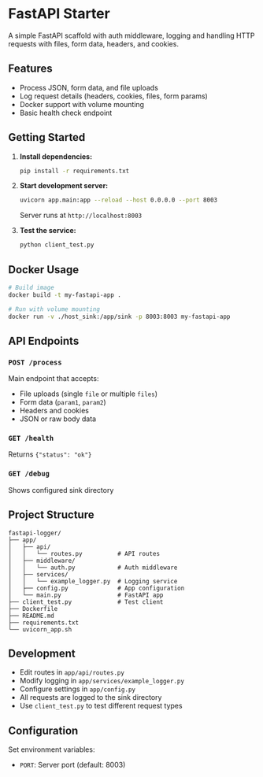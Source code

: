 # FastAPI Starter

A simple FastAPI scaffold with auth middleware, logging and handling HTTP requests with files, form data, headers, and cookies.

## Features

- Process JSON, form data, and file uploads
- Log request details (headers, cookies, files, form params)
- Docker support with volume mounting
- Basic health check endpoint

## Getting Started

1. **Install dependencies:**
   ```bash
   pip install -r requirements.txt
   ```

2. **Start development server:**
   ```bash
   uvicorn app.main:app --reload --host 0.0.0.0 --port 8003
   ```
   Server runs at `http://localhost:8003`

3. **Test the service:**
   ```bash
   python client_test.py
   ```

## Docker Usage

```bash
# Build image
docker build -t my-fastapi-app .

# Run with volume mounting
docker run -v ./host_sink:/app/sink -p 8003:8003 my-fastapi-app
```

## API Endpoints

### `POST /process`
Main endpoint that accepts:
- File uploads (single `file` or multiple `files`)
- Form data (`param1`, `param2`)
- Headers and cookies
- JSON or raw body data

### `GET /health`
Returns `{"status": "ok"}`

### `GET /debug`
Shows configured sink directory

## Project Structure

```
fastapi-logger/
├── app/
│   ├── api/
│   │   └── routes.py          # API routes
│   ├── middleware/
│   │   └── auth.py            # Auth middleware
│   ├── services/
│   │   └── example_logger.py  # Logging service
│   ├── config.py              # App configuration
│   └── main.py                # FastAPI app
├── client_test.py             # Test client
├── Dockerfile
├── README.md
├── requirements.txt
└── uvicorn_app.sh
```

## Development

- Edit routes in `app/api/routes.py`
- Modify logging in `app/services/example_logger.py`
- Configure settings in `app/config.py`
- All requests are logged to the sink directory
- Use `client_test.py` to test different request types

## Configuration

Set environment variables:
- `PORT`: Server port (default: 8003)